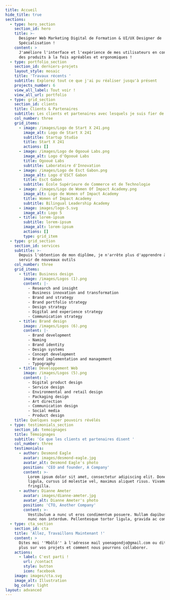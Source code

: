 ```yaml
---
title: Accueil
hide_title: true
sections:
  - type: hero_section
    section_id: hero
    title: >-
      Designer Web Marketing Digital de Formation & UI/UX Designer de
      Spécialisation !
    content: >
      J'améliore l'interface et l'expérience de mes utilisateurs en concevant
      des produits à la fois agréables et ergonomiques !
  - type: portfolio_section
    section_id: derniers-projets
    layout_style: mosaic
    title: 'Travaux récents '
    subtitle: Explorez tout ce que j'ai pu réaliser jusqu'à présent
    projects_number: 6
    view_all_label: Tout voir !
    view_all_url: portfolio
  - type: grid_section
    section_id: clients
    title: Clients & Partenaires
    subtitle: Les clients et partenaires avec lesquels je suis fier de travailler
    col_number: three
    grid_items:
      - image: /images/Logo de Start X 241.png
        image_alt: Logo de Start X 241
        subtitle: Startup Studio
        title: Start X 241
        actions: []
      - image: /images/Logo de Ogooué Labs.png
        image_alt: Logo d'Ogooué Labs
        title: Ogooué Labs
        subtitle: Laboratoire d'Innovation
      - image: /images/Logo de Esct Gabon.png
        image_alt: Logo d'ESCT Gabon
        title: Esct Gabon
        subtitle: École Supérieure de Commerce et de Technologie
      - image: /images/Logo de Women Of Impact Academy.png
        image_alt: Logo de Women of Impact Academy
        title: Women of Impact Academy
        subtitle: Bilingual Leadership Academy
      - image: images/logo-5.svg
        image_alt: Logo 5
      - title: lorem-ipsum
        subtitle: lorem-ipsum
        image_alt: lorem-ipsum
        actions: []
        type: grid_item
  - type: grid_section
    section_id: services
    subtitle: >-
      Depuis l'obtention de mon diplôme, je n'arrête plus d'apprendre à me
      servir de nouveaux outils
    col_number: three
    grid_items:
      - title: Business design
        image: /images/Logos (1).png
        content: |-
          - Research and insight
          - Business innovation and transformation
          - Brand and strategy
          - Brand portfolio strategy
          - Design strategy
          - Digital and experience strategy
          - Communication strategy
      - title: Brand design
        image: /images/Logos (6).png
        content: |-
          - Brand development
          - Naming
          - Brand identity
          - Design systems
          - Concept development
          - Brand implementation and management
          - Typography
      - title: Développement Web
        image: /images/Logos (5).png
        content: |-
          - Digital product design
          - Service design
          - Environmental and retail design
          - Packaging design
          - Art direction
          - Communication design
          - Social media
          - Product design
    title: Quelques super pouvoirs révélés
  - type: testimonials_section
    section_id: temoignages
    title: Témoignages
    subtitle: 'Ce que les clients et partenaires disent '
    col_number: three
    testimonials:
      - author: Desmond Eagle
        avatar: images/desmond-eagle.jpg
        avatar_alt: Desmond Eagle's photo
        position: 'CEO and founder, A Company'
        content: >-
          Lorem ipsum dolor sit amet, consectetur adipiscing elit. Donec nisl
          ligula, cursus id molestie vel, maximus aliquet risus. Vivamus in nibh
          fringilla.
      - author: Dianne Ameter
        avatar: images/dianne-ameter.jpg
        avatar_alt: Dianne Ameter's photo
        position: 'CTO, Another Company'
        content: >-
          Vestibulum a nunc ut eros condimentum posuere. Nullam dapibus quis
          nunc non interdum. Pellentesque tortor ligula, gravida ac commodo eu.
  - type: cta_section
    section_id: cta
    title: 'Allez, Travaillons Maintenant !'
    content: >
      Dites moi ''Mbôlô'' à l'adresse mail yoenagondjo@gmail.com ou dites moi
      plus sur vos projets et comment nous pourrons collaborer.
    actions:
      - label: C'est parti !
        url: /contact
        style: button
        icon: facebook
    image: images/cta.svg
    image_alt: Illustration
    bg_color: light
layout: advanced
---
```

